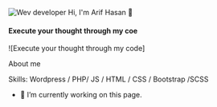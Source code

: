 ![Wev developer](https://scontent.fdac41-1.fna.fbcdn.net/v/t1.6435-9/241791368_304386978118358_7780551166173733873_n.jpg?_nc_cat=102&ccb=1-5&_nc_sid=e3f864&_nc_ohc=SnuCWeNRI4wAX_2lzoz&_nc_ht=scontent.fdac41-1.fna&oh=020719a14ab75b73ee74933207bea30c&oe=616CD003) Hi, I'm Arif Hasan 👋
#### Execute your thought through my coe
![Execute your thought through my code]

About me

Skills: Wordpress / PHP/ JS / HTML / CSS / Bootstrap /SCSS

- 🔭 I’m currently working on this page. 





